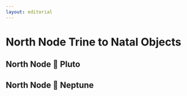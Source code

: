 ```yaml
---
layout: editorial
---
```


# North Node Trine to Natal Objects

## North Node 🔺 Pluto&#x20;

## North Node 🔺 Neptune
